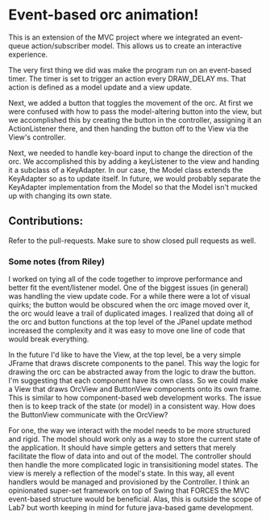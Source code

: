 # Event-based orc animation!

This is an extension of the MVC project where we integrated an event-queue action/subscriber model. This allows us to create an interactive experience.

The very first thing we did was make the program run on an event-based timer. The timer is set to trigger an action every DRAW_DELAY ms. That action is defined as a model update and a view update. 

Next, we added a button that toggles the movement of the orc. At first we were confused with how to pass the model-altering button into the view, but we accomplished this by creating the button in the controller, assigning it an ActionListener there, and then handing the button off to the View via the View's controller.

Next, we needed to handle key-board input to change the direction of the orc. We accomplished this by adding a keyListener to the view and handing it a subclass of a KeyAdapter. In our case, the Model class extends the KeyAdapter so as to update itself. In future, we would probably separate the KeyAdapter implementation from the Model so that the Model isn't mucked up with changing its own state.

## Contributions:

Refer to the pull-requests. Make sure to show closed pull requests as well.

### Some notes (from Riley)

I worked on tying all of the code together to improve performance and better fit the event/listener model. One of the biggest issues (in general) was handling the view update code. For a while there were a lot of visual quirks; the button would be obscured when the orc image moved over it, the orc would leave a trail of duplicated images. I realized that doing all of the orc and button functions at the top level of the JPanel update method increased the complexity and it was easy to move one line of code that would break everything.

In the future I'd like to have the View, at the top level, be a very simple JFrame that draws discrete components to the panel. This way the logic for drawing the orc can be abstracted away from the logic to draw the button. I'm suggesting that each component have its own class. So we could make a View that draws OrcView and ButtonView components onto its own frame. This is similar to how component-based web development works. The issue then is to keep track of the state (or model) in a consistent way. How does the ButtonView communicate with the OrcView?

For one, the way we interact with the model needs to be more structured and rigid. The model should work only as a way to store the current state of the application. It should have simple getters and setters that merely facilitate the flow of data into and out of the model. The controller should then handle the more complicated logic in transisitioning model states. The view is merely a reflection of the model's state. In this way, all event handlers would be managed and provisioned by the Controller. I think an opinionated super-set framework on top of Swing that FORCES the MVC event-based structure would be beneficial. Alas, this is outside the scope of Lab7 but worth keeping in mind for future java-based game development.

